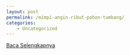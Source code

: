 ```yaml
---
layout: post
permalink: /mimpi-angin-ribut-pohon-tumbang/
categories:
    - Uncategorized
---
```


[Baca Selengkapnya](/05)